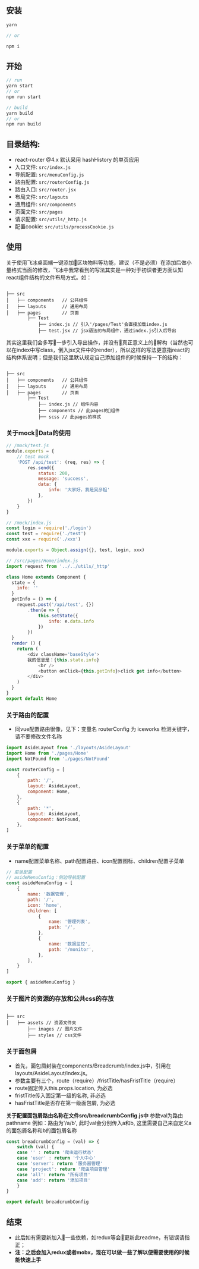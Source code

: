 ## 安装

 ```js
yarn

// or

npm i

 ```
## 开始

```js
// run
yarn start
// or
npm run start

// build
yarn build
// or
npm run build
```

## 目录结构:

* react-router @4.x 默认采用 hashHistory 的单页应用
* 入口文件: `src/index.js`
* 导航配置: `src/menuConfig.js`
* 路由配置: `src/routerConfig.js`
* 路由入口: `src/router.jsx`
* 布局文件: `src/layouts`
* 通用组件: `src/components`
* 页面文件: `src/pages`
* 请求配置: `src/utils/_http.js`
* 配置cookie: `src/utils/processCookie.js`

## 使用

关于使用飞冰桌面端一键添加区块物料等功能，建议（不是必须）在添加后做小量格式当面的修改，飞冰中我常看到的写法其实是一种对于初识者更方面认知react组件结构的文件布局方式。如：
```

├── src
│   ├── components   // 公共组件
│   ├── layouts      // 通用布局
│   ├── pages        // 页面
        ├── Test
            ├── index.js // 引入'/pages/Test'会直接加载index.js
            ├── test.jsx // jsx语法的布局组件，通过index.js引入后导出

```
其实这里我们会多写一步引入导出操作，并没有真正意义上的解构（当然也可以在index中写class，倒入jsx文件中的render），所以这样的写法更意指react的结构体系说明；但是我们这里默认规定自己添加组件的时候保持一下的结构：
```

├── src
│   ├── components   // 公共组件
│   ├── layouts      // 通用布局
│   ├── pages        // 页面
        ├── Test
            ├── index.js // 组件内容
            ├── components // 此pages的组件
            ├── scss // 此pages的样式
```
### 关于mockData的使用

```js
// /mock/test.js
module.exports = {
	// test mock
	'POST /api/test': (req, res) => {
		res.send({
			status: 200,
			message: 'success',
			data: {
				info: '大家好，我是吴彦祖'
			},
		})
	}
}

// /mock/index.js
const login = require('./login')
const test = require('./test')
const xxx = require('./xxx')

module.exports = Object.assign({}, test, login, xxx)

// /src/pages/Home/index.js
import request from '../../utils/_http'

class Home extends Component {
  state = {
  	info: ''
  }
  getInfo = () => {
  	request.post('/api/test', {})
  		.then(e => {
  			this.setState({
  				info: e.data.info
  			})
  		})
  }
  render () {
  	return (
  		<div className='baseStyle'>
        我的信息是：{this.state.info}
  			<br />
  			<button onClick={this.getInfo}>click get info</button>
  		</div>
  	)
  }
}
export default Home
```
### 关于路由的配置

* 同vue配置路由很像，见下：变量名 routerConfig 为 iceworks 检测关键字，请不要修改文件名称

```js
import AsideLayout from './layouts/AsideLayout'
import Home from './pages/Home'
import NotFound from './pages/NotFound'

const routerConfig = [
	{
		path: '/',
		layout: AsideLayout,
		component: Home,
	},
	{
		path: '*',
		layout: AsideLayout,
		component: NotFound,
	},
]
```
### 关于菜单的配置

* name配置菜单名称、path配置路由、icon配置图标、children配置子菜单

```js
// 菜单配置
// asideMenuConfig：侧边导航配置
const asideMenuConfig = [
	{
		name: '数据管理',
		path: '/',
		icon: 'home',
		children: [
			{
				name: '管理列表',
				path: '/',
			},
			{
				name: '数据监控',
				path: '/monitor',
			},
		],
	}
]

export { asideMenuConfig }
```
### 关于图片的资源的存放和公共css的存放

```

├── src
│   ├── assets // 资源文件夹
        ├── images // 图片文件
        ├── styles // css文件

```
### 关于面包屑

* 首先，面包屑封装在components/Breadcrumb/index.js中，引用在layouts/AsideLayout/index.js。
* 参数主要有三个，route（require）/fristTitle/hasFristTitle（require）
* route固定传入this.props.location, 为必选
* fristTitle传入固定第一级的名称, 非必选
* hasFristTitle是否存在第一级面包屑, 为必选

**关于配置面包屑路由名称在文件src/breadcrumbConfig.js中**
参数val为路由pathname
例如：路由为'/a/b', 此时val会分别传入a和b, 这里需要自己来自定义a的面包屑名称和b的面包屑名称
```js
const breadcrumbConfig = (val) => {
	switch (val) {
	case '' : return '爬虫运行状态'
	case 'user' : return '个人中心'
	case 'server': return '服务器管理'
	case 'project': return '爬虫项目管理'
	case 'all': return '所有项目'
	case 'add': return '添加项目'
	}
}

export default breadcrumbConfig

```

## 结束
* 此后如有需要新加入一些依赖，如redux等会更新此readme，有错误请指正；
* **注：之后会加入redux或者mobx，现在可以做一些了解以便需要使用的时候能快速上手**
